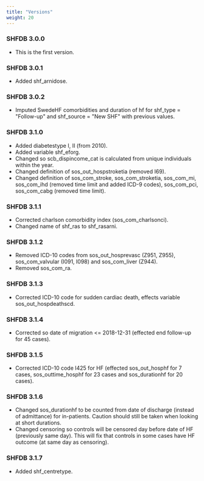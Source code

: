 ```yaml
---
title: "Versions"
weight: 20
---
```


### SHFDB 3.0.0

- This is the first version.

### SHFDB 3.0.1

- Added shf_arnidose.

### SHFDB 3.0.2

- Imputed SwedeHF comorbidities and duration of hf for shf_type = "Follow-up" and shf_source = "New SHF" with previous values.

### SHFDB 3.1.0

- Added diabetestype I, II (from 2010).
- Added variable shf_eforg.
- Changed so scb_dispincome_cat is calculated from unique individuals within the year.
- Changed definition of sos_out_hospstroketia (removed I69).
- Changed definition of sos_com_stroke, sos_com_stroketia, sos_com_mi, sos_com_ihd (removed time limit and added ICD-9 codes), sos_com_pci, sos_com_cabg (removed time limit).

### SHFDB 3.1.1

- Corrected charlson comorbidity index (sos_com_charlsonci).
- Changed name of shf_ras to shf_rasarni.

### SHFDB 3.1.2

- Removed ICD-10 codes from sos_out_hosprevasc (Z951, Z955), sos_com_valvular (I091, I098) and sos_com_liver (Z944).
- Removed sos_com_ra.

### SHFDB 3.1.3

- Corrected ICD-10 code for sudden cardiac death, effects variable sos_out_hospdeathscd. 

### SHFDB 3.1.4

- Corrected so date of migration <= 2018-12-31 (effected end follow-up for 45 cases).

### SHFDB 3.1.5

- Corrected ICD-10 code I425 for HF (effected sos_out_hosphf for 7 cases, sos_outtime_hosphf for 23 cases and sos_durationhf for 20 cases).

### SHFDB 3.1.6

- Changed sos_durationhf to be counted from date of discharge (instead of admittance) for in-patients. Caution should still be taken when looking at short durations. 
- Changed censoring so controls will be censored day before date of HF (previously same day). This will fix that controls in some cases have HF outcome (at same day as censoring). 

### SHFDB 3.1.7

- Added shf_centretype.
